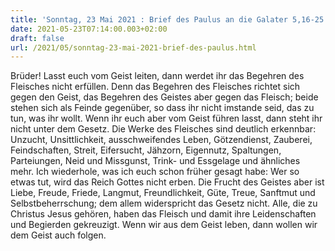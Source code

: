 ```yaml
---
title: 'Sonntag, 23 Mai 2021 : Brief des Paulus an die Galater 5,16-25.'
date: 2021-05-23T07:14:00.003+02:00
draft: false
url: /2021/05/sonntag-23-mai-2021-brief-des-paulus.html
---
```


Brüder! Lasst euch vom Geist leiten, dann werdet ihr das Begehren des Fleisches nicht erfüllen. Denn das Begehren des Fleisches richtet sich gegen den Geist, das Begehren des Geistes aber gegen das Fleisch; beide stehen sich als Feinde gegenüber, so dass ihr nicht imstande seid, das zu tun, was ihr wollt. Wenn ihr euch aber vom Geist führen lasst, dann steht ihr nicht unter dem Gesetz. Die Werke des Fleisches sind deutlich erkennbar: Unzucht, Unsittlichkeit, ausschweifendes Leben, Götzendienst, Zauberei, Feindschaften, Streit, Eifersucht, Jähzorn, Eigennutz, Spaltungen, Parteiungen, Neid und Missgunst, Trink- und Essgelage und ähnliches mehr. Ich wiederhole, was ich euch schon früher gesagt habe: Wer so etwas tut, wird das Reich Gottes nicht erben. Die Frucht des Geistes aber ist Liebe, Freude, Friede, Langmut, Freundlichkeit, Güte, Treue, Sanftmut und Selbstbeherrschung; dem allem widerspricht das Gesetz nicht. Alle, die zu Christus Jesus gehören, haben das Fleisch und damit ihre Leidenschaften und Begierden gekreuzigt. Wenn wir aus dem Geist leben, dann wollen wir dem Geist auch folgen.